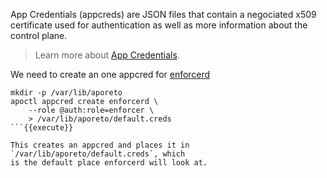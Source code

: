 App Credentials (appcreds) are JSON files that contain a negociated
x509 certificate used for authentication
as well as more information about the control plane.

> Learn more about [App Credentials](https://junon.console.aporeto.com/docs/main/references/appcredentials/).

We need to create an one appcred for
[enforcerd](https://junon.console.aporeto.com/docs/main/concepts/enforcerd-and-processing-units/)

```
mkdir -p /var/lib/aporeto
apoctl appcred create enforcerd \
    --role @auth:role=enforcer \
    > /var/lib/aporeto/default.creds
```{{execute}}

This creates an appcred and places it in `/var/lib/aporeto/default.creds`, which
is the default place enforcerd will look at.

